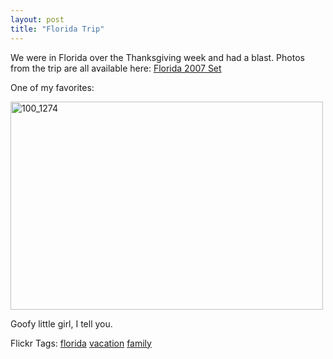 ```yaml
---
layout: post
title: "Florida Trip"
---
```


<p>We were in Florida over the Thanksgiving week and had a blast.  Photos from the trip are all available here: <a href="http://www.flickr.com/photos/kindohm/sets/72157603330813963/" target="_blank">Florida 2007 Set</a></p>
<p>One of my favorites:</p>
<p><a title="100_1274 by kindohm, on Flickr" href="http://www.flickr.com/photos/kindohm/2073919170/"><img height="333" alt="100_1274" src="http://farm3.static.flickr.com/2370/2073919170_dd77ee0312.jpg" width="500" border="0" /></a></p>
<p>Goofy little girl, I tell you.</p>
  
<div class="tags" id="scid:0767317B-992E-4b12-91E0-4F059A8CECA8:3dfb13f3-23c0-4958-9b95-45a1d59feec4">Flickr Tags: <a href="http://flickr.com/photos/tags/florida" target="_blank" rel="tag">florida</a> <a href="http://flickr.com/photos/tags/vacation" target="_blank" rel="tag">vacation</a> <a href="http://flickr.com/photos/tags/family" target="_blank" rel="tag">family</a></div> 
